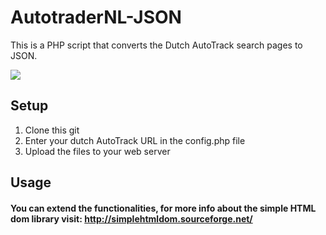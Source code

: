 # AutotraderNL-JSON
This is a PHP script that converts the Dutch AutoTrack search pages to JSON.

<img src="https://media.giphy.com/media/POT64D1FUlyNy/giphy.gif"/>

## Setup

1. Clone this git
2. Enter your dutch AutoTrack URL in the config.php file
3. Upload the files to your web server

## Usage

#### You can extend the functionalities, for more info about the simple HTML dom library visit: http://simplehtmldom.sourceforge.net/
